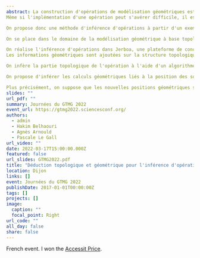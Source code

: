 ```yaml
---
abstract: La construction d'opérations de modélisation géométriques est une tâche souvent longue et fastidieuse.
Même si l'implémentation d'une opération peut s'avérer difficile, il est en revanche relativement simple de l'intuiter à partir d'un objet de départ et de l'objet cible, si ces deux derniers sont donnés.

On propose donc une méthode d'inférence d'opérations à partir d'un exemple représentatif.

On se place dans le domaine de la modélisation géométrique à base topologique pour séparer la reconstruction topologique de l'opération et sa partie géométrique.

On réalise l'inférence d'opérations dans Jerboa, une plateforme de conception de modeleurs qui exploite les cartes généralisées comme structure topologique et les règles de transformations de graphes comme modèle pour les opérations.
Les informations géométriques sont ajoutées sur la structure topologique à l'aide de fonction de plongement qui associe une valeur géométrique à chaque cellule. Ainsi, on associe une position 3D à chaque sommet topologique, etc. 

On infère la partie topologique de l'opération à l'aide d'un algorithme de parcours de graphe avec recherche de symétries. 

On propose d'inférer les calculs géométriques liés à la position des sommets. 

Plus précisément, on suppose que les nouvelles positions géométriques sont obtenues par combinaison affine de points correspondant à des barycentres topologiques. Ainsi, on obtient une méthode qui permet de masquer les éléments techniques de la conception d'opérations de modélisation géométrique et d'inférer des règles Jerboa qui implémentent ces opérations.
slides: ""
url_pdf: ""
summary: Journées du GTMG 2022
event_url: https://gtmg2022.sciencesconf.org/
authors:
  - admin
  - Hakim Belhaouri
  - Agnès Arnould
  - Pascale Le Gall
url_video: ""
date: 2022-03-17T15:00:00.000Z
featured: false
url_slides: GTMG2022.pdf
title: "Déduction topologique et géométrique pour l'inférence d'opérations de modélisation"
location: Dijon
links: []
event: Journées du GTMG 2022
publishDate: 2017-01-01T00:00:00Z
tags: []
projects: []
image:
  caption: ""
  focal_point: Right
url_code: ""
all_day: false
share: false
---
```

French event. I won the [Accessit Price](accessitContribution.pdf).
